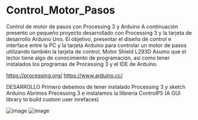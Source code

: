 # Control_Motor_Pasos
Control de motor de pasos con Processing 3 y Arduino
A continuación presento un pequeño proyecto desarrollado con Processing 3 y la tarjeta de desarrollo Arduino Uno.
El objetivo, presentar el diseño de control e interface entre la PC y la tarjeta Arduino para controlar un motor de pasos
utilizando también la tarjeta de control, Motor Shield L293D
Asumo que el lector tiene algo de conocimiento de programación, así como tener instalados los programas de Processing 3
y el IDE de Arduino.

https://processing.org/
https://www.arduino.cc/

DESARROLLO
Primero debemos de tener instalado Processing 3 y sketch Arduino
Abrimos Precessing 3 e instalamos la lilbreria ControlP5 (A GUI library to build custom user inrefaces)

![image](https://user-images.githubusercontent.com/7495819/127702667-e05ce93b-cc43-4e0b-9861-1d827573c3ca.png)
![image](https://user-images.githubusercontent.com/7495819/127702730-b28de98e-01c6-4836-b5a4-257cb953e27b.png)
